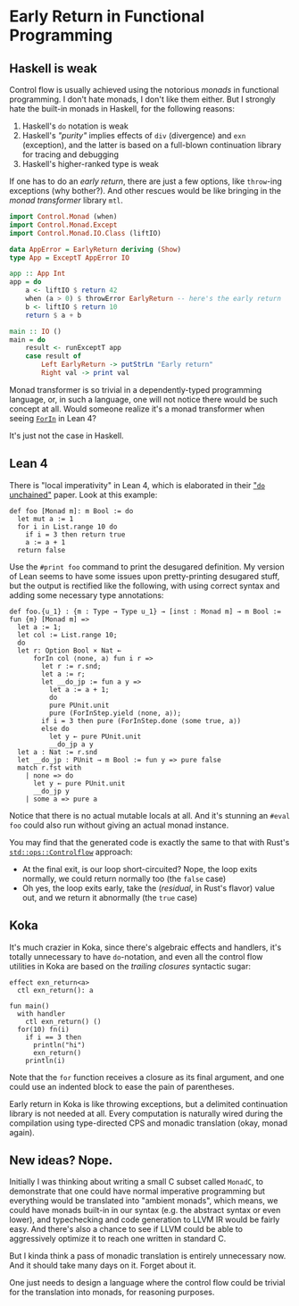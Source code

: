 # Early Return in Functional Programming

## Haskell is weak

Control flow is usually achieved using the notorious *monads* in functional programming. I don't hate monads, I don't
like them either. But I strongly hate the built-in monads in Haskell, for the following reasons:

1. Haskell's `do` notation is weak
2. Haskell's *"purity"* implies effects of `div` (divergence) and `exn` (exception), and the latter is based on a
   full-blown continuation library for tracing and debugging
3. Haskell's higher-ranked type is weak

If one has to do an *early return*, there are just a few options, like `throw`-ing exceptions (why bother?). And other
rescues would be like bringing in the *monad transformer* library `mtl`.

```hs
import Control.Monad (when)
import Control.Monad.Except
import Control.Monad.IO.Class (liftIO)

data AppError = EarlyReturn deriving (Show)
type App = ExceptT AppError IO

app :: App Int
app = do
    a <- liftIO $ return 42
    when (a > 0) $ throwError EarlyReturn -- here's the early return
    b <- liftIO $ return 10
    return $ a + b

main :: IO ()
main = do
    result <- runExceptT app
    case result of
        Left EarlyReturn -> putStrLn "Early return"
        Right val -> print val
```

Monad transformer is so trivial in a dependently-typed programming language, or, in such a language, one will not notice
there would be such concept at all. Would someone realize it's a monad transformer when seeing [`ForIn`] in Lean 4?

It's just not the case in Haskell.

[`ForIn`]: https://leanprover-community.github.io/mathlib4_docs/Init/Core.html#ForIn

## Lean 4

There is "local imperativity" in Lean 4, which is elaborated in their ["`do` unchained"] paper. Look at this example:

```lean
def foo [Monad m]: m Bool := do
  let mut a := 1
  for i in List.range 10 do
    if i = 3 then return true
    a := a + 1
  return false
```

Use the `#print foo` command to print the desugared definition. My version of Lean seems to have some issues upon
pretty-printing desugared stuff, but the output is rectified like the following, with using correct syntax and adding
some necessary type annotations:

```lean
def foo.{u_1} : {m : Type → Type u_1} → [inst : Monad m] → m Bool :=
fun {m} [Monad m] =>
  let a := 1;
  let col := List.range 10;
  do
  let r: Option Bool × Nat ←
      forIn col ⟨none, a⟩ fun i r =>
        let r := r.snd;
        let a := r;
        let __do_jp := fun a y =>
          let a := a + 1;
          do
          pure PUnit.unit
          pure (ForInStep.yield ⟨none, a⟩);
        if i = 3 then pure (ForInStep.done ⟨some true, a⟩)
        else do
          let y ← pure PUnit.unit
          __do_jp a y
  let a : Nat := r.snd
  let __do_jp : PUnit → m Bool := fun y => pure false
  match r.fst with
    | none => do
      let y ← pure PUnit.unit
      __do_jp y
    | some a => pure a
```

Notice that there is no actual mutable locals at all. And it's stunning an `#eval foo` could also run without giving an
actual monad instance.

You may find that the generated code is exactly the same to that with Rust's [`std::ops::Controlflow`] approach:

* At the final exit, is our loop short-circuited? Nope, the loop exits normally, we could return normally too (the
  `false` case)
* Oh yes, the loop exits early, take the (*residual*, in Rust's flavor) value out, and we return it abnormally (the
  `true` case)

["`do` unchained"]: https://lean-lang.org/papers/do.pdf

[`std::ops::Controlflow`]: https://doc.rust-lang.org/beta/std/ops/enum.ControlFlow.html

## Koka

It's much crazier in Koka, since there's algebraic effects and handlers, it's totally unnecessary to have `do`-notation,
and even all the control flow utilities in Koka are based on the *trailing closures* syntactic sugar:

```kk
effect exn_return<a>
  ctl exn_return(): a

fun main()
  with handler
    ctl exn_return() ()
  for(10) fn(i)
    if i == 3 then
      println("hi")
      exn_return()
    println(i)
```

Note that the `for` function receives a closure as its final argument, and one could use an indented block to ease the
pain of parentheses.

Early return in Koka is like throwing exceptions, but a delimited continuation library is not needed at all. Every
computation is naturally wired during the compilation using type-directed CPS and monadic translation (okay, monad
again).

## New ideas? Nope.

Initially I was thinking about writing a small C subset called `MonadC`, to demonstrate that one could have normal
imperative programming but everything would be translated into "ambient monads", which means, we could have monads
built-in in our syntax (e.g. the abstract syntax or even lower), and typechecking and code generation to LLVM IR would
be fairly easy. And there's also a chance to see if LLVM could be able to aggressively optimize it to reach one written
in standard C.

But I kinda think a pass of monadic translation is entirely unnecessary now. And it should take many days on it. Forget
about it.

One just needs to design a language where the control flow could be trivial for the translation into monads, for
reasoning purposes.

